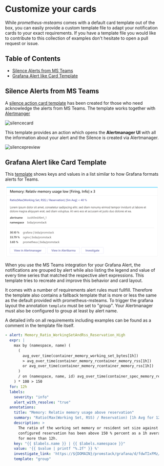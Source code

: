 # Customize your cards

While *prometheus-msteams* comes with a default card template out of the box,
  you can easily provide a custom template file to adapt your notification cards
  to your exact requirements. If you have a template file you would like to
  contribute to this collection of examples don't hesitate to open a pull request
  or issue.

## Table of Contents

- [Silence Alerts from MS Teams](#silence-alerts-from-ms-teams)
- [Grafana Alert like Card Template](#grafana-alert-like-card-template)

## Silence Alerts from MS Teams

A [silence action card template](./templates/card-with-silence-action.tmpl) has been created for those who need acknowledge the alerts from MS Teams. The template works together with [Alertmanger](https://prometheus.io/docs/alerting/alertmanager/)

![silencecard](../docs/silence_card.png)

This template provides an action which opens the **Alertmanager UI** with all the information about your alert and the Silence is created via Alertmanager.

![silencepreview](../docs/alertmanager_silence_preview.png)

## Grafana Alert like Card Template

This [template](./templates/card-grafana-inspired.tmpl) shows keys and values
  in a list similar to how Grafana formats alerts for Teams.

![screenshot_card_template_grafana_group](../docs/screenshot_card_template_grafana_group.png)

When you use the MS Teams integration for your Grafana Alert, the notifications
  are grouped by alert while also listing the legend and value of every time
  series that matched the respective alert expressions. This template tries
  to recreate and improve this behavior and card layout.

It comes with a number of requirements alert rules must fullfill. Therefore the
  template also contains a fallback template that is more or less the same as
  the default provided with prometheus-msteams. To trigger the grafana layout
  the annotation `template` must be set to "group". Your Alertmanager must
  also be configured to group at least by alert name.

A detailed info on all requirements including examples can be found as a
  comment in the template file itself.

```yml
- alert: Memory_Ratio_WorkingSetAndRss_Reservation_High
  expr: |
    max by (namespace, name) (
      (
        avg_over_time(container_memory_working_set_bytes[1h])
        > avg_over_time(container_memory_rcontainer_memory_rss[1h])
        or avg_over_time(container_memory_rcontainer_memory_rss[1h])
      )
      / on (namespace, name, id) avg_over_time(container_spec_memory_reservation_limit_bytes[1h]) != +Inf
    ) * 100 > 150
  for: 12h
  labels:
    severity: "info"
    alert_with_resolve: "true"
  annotations:
    title: "Memory: Relativ memory usage above reservation"
    summary: "Ratio(Max(Working Set, RSS) / Reservation) [1h Avg for 12h] > 150 %"
    description: >
      The ratio of the working set memory or resident set size against the
      configured reservation has been above 150 % percent as a 1h average
      for more than 12h.
    key: "{{ $labels.name }} | {{ $labels.namespace }}"
    value: '{{ $value | printf "%.2f" }} %'
    investigate_link: 'https://${DOMAIN}/promstack/grafana/d/fdwTIxFMz/container-intra'
    template: "group"
```
